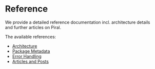 # Reference

We provide a detailed reference documentation incl. architecture details and further articles on Piral.

The available references:

- [Architecture](./architecture.md)
- [Package Metadata](./metadata.md)
- [Error Handling](./errors.md)
- [Articles and Posts](./articles.md)
